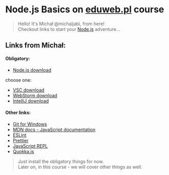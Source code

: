 # Node.js Basics on [eduweb.pl](https://eduweb.pl) course

> Hello! It's Michał @michaljabi, from here!  
> Checkout links to start your [Node.js](https://nodejs.org) adventure...

## Links from Michał:

#### Obligatory:

- [Node.js download](https://nodejs.org/en/download)

choose one:

- [VSC download](https://code.visualstudio.com/download)
- [WebStorm download](https://www.jetbrains.com/webstorm/download)
- [IntelliJ download](https://www.jetbrains.com/idea/download)

#### Other links:

- [Git for Windows](https://git-scm.com/download/win)
- [MDN docs - JavaScript documentation](https://developer.mozilla.org/)
- [ESLint](https://eslint.org/)
- [Prettier](https://prettier.io/)
- [JavaScript REPL](https://marketplace.visualstudio.com/items?itemName=achil.vscode-javascript-repl)
- [Quokka.js](https://quokkajs.com/docs/#getting-started)

> Just install the obligatory things for now.  
> Later on, in this course - we will cover other things as well.
